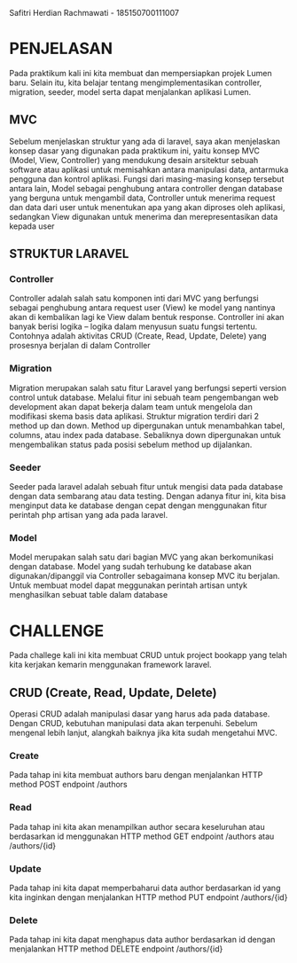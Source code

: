 Safitri Herdian Rachmawati - 185150700111007


# PENJELASAN

Pada praktikum kali ini kita membuat dan mempersiapkan projek Lumen baru. Selain itu, kita belajar tentang mengimplementasikan controller, migration, seeder, model serta dapat menjalankan aplikasi Lumen.

## MVC
Sebelum menjelaskan struktur yang ada di laravel, saya akan menjelaskan konsep dasar yang digunakan pada praktikum ini, yaitu konsep MVC (Model, View, Controller) yang mendukung desain arsitektur sebuah software atau aplikasi untuk memisahkan antara manipulasi data, antarmuka pengguna dan kontrol aplikasi. Fungsi dari masing-masing konsep tersebut antara lain, Model sebagai penghubung antara controller dengan database yang berguna untuk mengambil data, Controller untuk menerima request dan data dari user untuk menentukan apa yang akan diproses oleh aplikasi, sedangkan View digunakan untuk menerima dan merepresentasikan data kepada user

##
## STRUKTUR LARAVEL
### Controller
Controller adalah salah satu komponen inti dari MVC yang berfungsi sebagai penghubung antara request user (View) ke model yang nantinya akan di kembalikan lagi ke View dalam bentuk response. Controller ini akan banyak berisi logika – logika dalam menyusun suatu fungsi tertentu. Contohnya adalah aktivitas CRUD (Create, Read, Update, Delete) yang prosesnya berjalan di dalam Controller

### Migration
Migration merupakan salah satu fitur Laravel yang berfungsi seperti version control untuk database. Melalui fitur ini sebuah team pengembangan web development akan dapat bekerja dalam team untuk mengelola dan modifikasi skema basis data aplikasi. Struktur migration terdiri dari 2 method up dan down. Method up  dipergunakan untuk menambahkan tabel, columns, atau index pada database. Sebaliknya down dipergunakan untuk mengembalikan status pada posisi sebelum method up dijalankan.

### Seeder
Seeder pada laravel adalah sebuah fitur untuk mengisi data pada database dengan data sembarang atau data testing. Dengan adanya fitur ini, kita bisa menginput data ke database dengan cepat dengan menggunakan fitur perintah php artisan yang ada pada laravel.

### Model
Model merupakan salah satu dari bagian MVC yang akan berkomunikasi dengan database. Model yang sudah terhubung ke database akan digunakan/dipanggil via Controller sebagaimana konsep MVC itu berjalan. Untuk membuat model dapat meggunakan perintah artisan untyk menghasilkan sebuat table dalam database

#
# CHALLENGE
Pada challege kali ini kita membuat CRUD untuk project bookapp yang telah kita kerjakan kemarin menggunakan framework laravel.

## CRUD (Create, Read, Update, Delete)
Operasi CRUD adalah manipulasi dasar yang harus ada pada database. Dengan CRUD, kebutuhan manipulasi data akan terpenuhi. Sebelum mengenal lebih lanjut, alangkah baiknya jika kita sudah mengetahui MVC. 
### Create
Pada tahap ini kita membuat authors baru dengan menjalankan HTTP method POST endpoint /authors 
### Read
Pada tahap ini kita akan menampilkan author secara keseluruhan atau berdasarkan id menggunakan HTTP method GET endpoint /authors atau /authors/{id}
### Update
Pada tahap ini kita dapat memperbaharui data author berdasarkan id yang kita inginkan dengan menjalankan HTTP method PUT endpoint /authors/{id} 
### Delete
Pada tahap ini kita dapat menghapus data author berdasarkan id dengan menjalankan HTTP method DELETE endpoint /authors/{id} 
